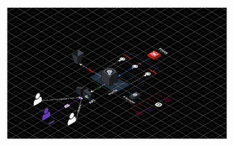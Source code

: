 <p align="center">
  <img src="https://github.com/sayh3x/H3Pr0xy/blob/main/RM/Schematic.svg" style="max-width: 100%; height: auto;" alt="H3X in Mars">
</p>